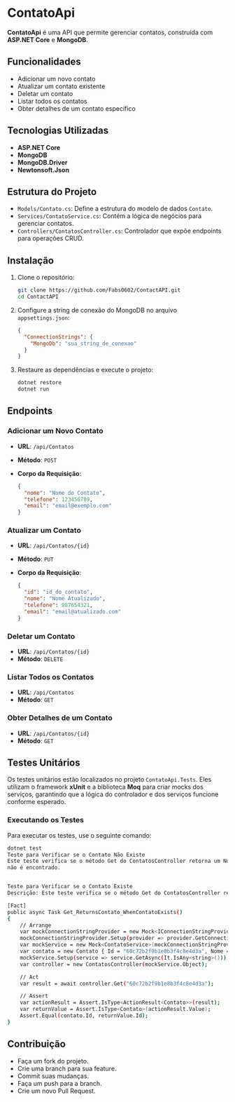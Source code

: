 # ContatoApi

**ContatoApi** é uma API que permite gerenciar contatos, construída com **ASP.NET Core** e **MongoDB**.

## Funcionalidades

- Adicionar um novo contato
- Atualizar um contato existente
- Deletar um contato
- Listar todos os contatos
- Obter detalhes de um contato específico

## Tecnologias Utilizadas

- **ASP.NET Core**
- **MongoDB**
- **MongoDB.Driver**
- **Newtonsoft.Json**

## Estrutura do Projeto

- `Models/Contato.cs`: Define a estrutura do modelo de dados `Contato`.
- `Services/ContatoService.cs`: Contém a lógica de negócios para gerenciar contatos.
- `Controllers/ContatosController.cs`: Controlador que expõe endpoints para operações CRUD.

## Instalação

1. Clone o repositório:

    ```sh
    git clone https://github.com/Fabs0602/ContactAPI.git
    cd ContactAPI
    ```

2. Configure a string de conexão do MongoDB no arquivo `appsettings.json`:

    ```json
    {
      "ConnectionStrings": {
        "MongoDb": "sua_string_de_conexao"
      }
    }
    ```

3. Restaure as dependências e execute o projeto:

    ```sh
    dotnet restore
    dotnet run
    ```

## Endpoints

### Adicionar um Novo Contato

- **URL**: `/api/Contatos`
- **Método**: `POST`
- **Corpo da Requisição**:

    ```json
    {
      "nome": "Nome do Contato",
      "telefone": 123456789,
      "email": "email@exemplo.com"
    }
    ```

### Atualizar um Contato

- **URL**: `/api/Contatos/{id}`
- **Método**: `PUT`
- **Corpo da Requisição**:

    ```json
    {
      "id": "id_do_contato",
      "nome": "Nome Atualizado",
      "telefone": 987654321,
      "email": "email@atualizado.com"
    }
    ```

### Deletar um Contato

- **URL**: `/api/Contatos/{id}`
- **Método**: `DELETE`

### Listar Todos os Contatos

- **URL**: `/api/Contatos`
- **Método**: `GET`

### Obter Detalhes de um Contato

- **URL**: `/api/Contatos/{id}`
- **Método**: `GET`

## Testes Unitários

Os testes unitários estão localizados no projeto `ContatoApi.Tests`. Eles utilizam o framework **xUnit** e a biblioteca **Moq** para criar mocks dos serviços, garantindo que a lógica do controlador e dos serviços funcione conforme esperado.

### Executando os Testes

Para executar os testes, use o seguinte comando:

```sh
dotnet test
Teste para Verificar se o Contato Não Existe
Este teste verifica se o método Get do ContatosController retorna um NotFoundResult quando o contato
não é encontrado.


Teste para Verificar se o Contato Existe
Descrição: Este teste verifica se o método Get do ContatosController retorna o contato correto quando ele existe no banco de dados. O teste assegura que a API retorna os dados esperados para um contato específico, garantindo que a consulta ao banco de dados funcione corretamente e que os dados retornados estejam completos e corretos.

[Fact]
public async Task Get_ReturnsContato_WhenContatoExists()
{
    // Arrange
    var mockConnectionStringProvider = new Mock<IConnectionStringProvider>();
    mockConnectionStringProvider.Setup(provider => provider.GetConnectionString("MongoDb")).Returns("mongodb://localhost:27017");
    var mockService = new Mock<ContatoService>(mockConnectionStringProvider.Object);
    var contato = new Contato { Id = "60c72b2f9b1e8b3f4c8e4d3a", Nome = "Teste", Telefone = 123456789, Email = "teste@exemplo.com" };
    mockService.Setup(service => service.GetAsync(It.IsAny<string>())).ReturnsAsync(contato);
    var controller = new ContatosController(mockService.Object);

    // Act
    var result = await controller.Get("60c72b2f9b1e8b3f4c8e4d3a");

    // Assert
    var actionResult = Assert.IsType<ActionResult<Contato>>(result);
    var returnValue = Assert.IsType<Contato>(actionResult.Value);
    Assert.Equal(contato.Id, returnValue.Id);
}
```

## Contribuição
 - Faça um fork do projeto.
 - Crie uma branch para sua feature.
 - Commit suas mudanças.
 - Faça um push para a branch.
 - Crie um novo Pull Request.
